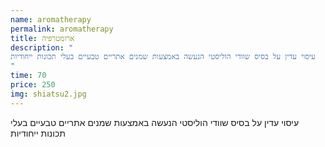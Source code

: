 ```yaml
---
name: aromatherapy
permalink: aromatherapy
title: ארומטרפיה
description: "
עיסוי עדין על בסיס שוודי הוליסטי הנעשה באמצעות שמנים אתריים טבעיים בעלי תכונות ייחודיות
"
time: 70
price: 250
img: shiatsu2.jpg
---
```


עיסוי עדין על בסיס שוודי הוליסטי הנעשה באמצעות שמנים אתריים טבעיים בעלי תכונות ייחודיות

